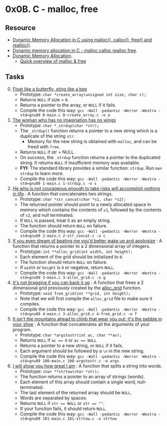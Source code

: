 # 0x0B. C - malloc, free 

## Resource

- [Dynamic Memory Allocation in C using malloc(), calloc(), free() and realloc()](https://www.geeksforgeeks.org/dynamic-memory-allocation-in-c-using-malloc-calloc-free-and-realloc/).
- [Dynamic memory allocation in C - malloc calloc realloc free](https://www.youtube.com/watch?v=xDVC3wKjS64).
- [Dynamic Memory Allocation](../dynamic_memory_alloc).
	- [Quick overview of malloc & free](../references/DynamicMemoryAllocation.pdf)

## Tasks
0. [Float like a butterfly, sting like a bee](./0-create_array.c)
	- Prototype: `char *create_array(unsigned int size, char c);`
	- Returns `NULL` if size = `0`.
	- Returns a pointer to the array, or `NULL` if it fails.
	- Compile the code this way: `gcc -Wall -pedantic -Werror -Wextra -std=gnu89 0-main.c 0-create_array.c -o a`
1. [The woman who has no imagination has no wings](./1-strdup.c)
	- Prototype: `char *_strdup(char *str);`
	- The `_strdup()`  function returns a pointer to a new string which is a duplicate of the string `str`.
		- Memory for the new string is obtained with `malloc`, and can be freed with `free`.
	- Returns `NULL` if str = NULL.
	- On success, the `_strdup`  function returns a pointer to the duplicated string. It returns `NULL` if insufficient memory was available.
	- **FYI:** The standard library provides a similar function: `strdup`. Run `man strdup` to learn more.
	- Compile the code this way: `gcc -Wall -pedantic -Werror -Wextra -std=gnu89 1-main.c 1-strdup.c -o s`
2. [He who is not courageous enough to take risks will accomplish nothing in life](./2-str_concat.c) : A function that concatenates two strings.
	- Prototype: `char *str_concat(char *s1, char *s2);`
	- The returned pointer should point to a newly allocated space in memory which contains the contents of `s1`, followed by the contents of `s2`, and null terminated.
	- If `NULL` is passed, treat it as an empty string.
	- The function should return `NULL` on faliure.
	- Compile the code this way: `gcc -Wall -pedantic -Werror -Wextra -std=gnu89 2-main.c 2-str_concat.c -o c`
3. [If you even dream of beating me you'd better wake up and apologize](./3-alloc_grid.c) : A function that returns a pointer to a 2 dimensional array of integers.
	- Prototype: `int **alloc_grid(int width, int height);`
	- Each element of the grid should be initialized to `0`.
	- The function should return `NULL` on faliure.
	- If `width` or `height` is `0` or negative, return `NULL`.
	- Compile the code this way: `gcc -Wall -pedantic -Werror -Wextra -std=gnu89 3-main.c 3-alloc_grid.c -o g`
4. [It's not bragging if you can back it up](./4-free_grid.c) : A function that frees a 2 dimensional grid previously created by the [alloc_grid](./3-alloc_grid.c) function.
	- Prototype: `void free_grid(int **grid, int height);`
	- Note that we will first compile the `alloc_grid` file to make sure it compiles.
	- Compile the code this way: `gcc -Wall -pedantic -Werror -Wextra -std=gnu89 4-main.c 3-alloc_grid.c 4-free_grid.c -o f`
5. [It isn't the mountains ahead to climb that wear you out; it's the pebble in your shoe](./100-argstostr.c) : A function that concatenates all the arguments of your program.
	- Prototype: `char *argstostr(int ac, char **av);`
	- Returns `NULL` if `ac == 0` or `av == NULL`
	- Returns a pointer to a new string, or `NULL` if it fails.
	- Each argument should be followed by a `\n` in the new string.
	- Compile the code this way: `gcc -Wall -pedantic -Werror -Wextra -std=gnu89 100-main.c 100-argstostr.c -o args`
6. [I will show you how great I am](./101-strtow.c) : A function that splits a string into words.
	- Prototype: `char **strtow(char *str);`
	- The function returns a pointer to an array of strings (words).
	- Each element of this array should contain a single word, null-terminated.
	- The last element of the returned array should be `NULL`.
	- Words are separated by spaces.
	- Returns `NULL` if `str == NULL` or `str == ""`.
	- If your function fails, it should return `NULL`.
	- Compile the code this way: `gcc -Wall -pedantic -Werror -Wextra -std=gnu89 101-main.c 101-strtow.c -o strtow`

